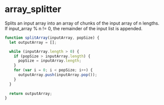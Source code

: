 # array_splitter
Splits an input array into an array of chunks of the input array of n lengths. If input_array % n != 0, the remainder of the input list is appended.

```js
function splitArray(inputArray, popSize) {
  let outputArray = [];

  while (inputArray.length > 0) {
    if (popSize > inputArray.length) {
      popSize = inputArray.length;
    }
    for (var i = 0; i < popSize; i++) {
      outputArray.push(inputArray.pop());
    }
  }
  
  return outputArray;
}
```
